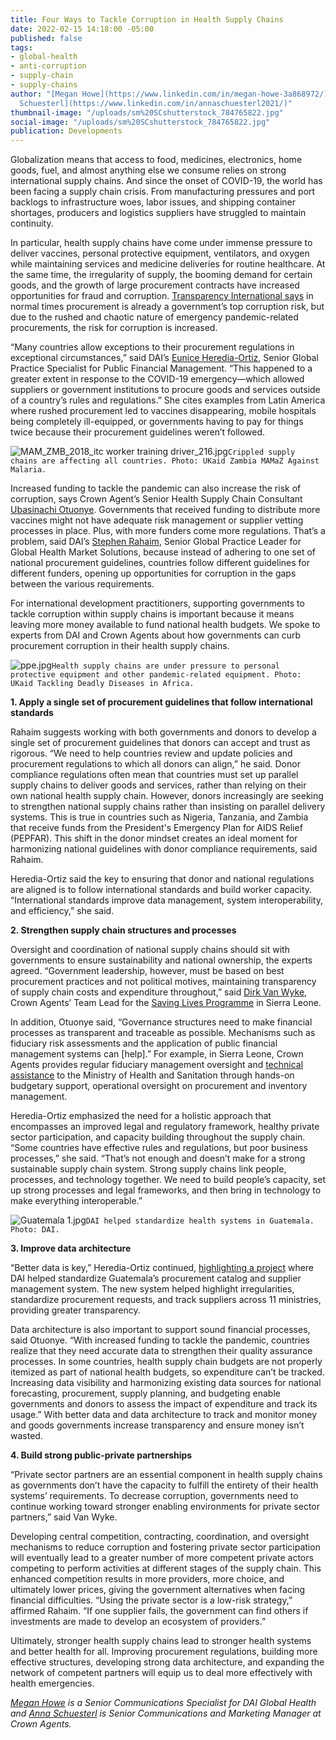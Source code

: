 ```yaml
---
title: Four Ways to Tackle Corruption in Health Supply Chains
date: 2022-02-15 14:18:00 -05:00
published: false
tags:
- global-health
- anti-corruption
- supply-chain
- supply-chains
author: "[Megan Howe](https://www.linkedin.com/in/megan-howe-3a868972/) and [Anna
  Schuesterl](https://www.linkedin.com/in/annaschuesterl2021/)"
thumbnail-image: "/uploads/sm%20SCshutterstock_784765822.jpg"
social-image: "/uploads/sm%20SCshutterstock_784765822.jpg"
publication: Developments
---
```


Globalization means that access to food, medicines, electronics, home goods, fuel, and almost anything else we consume relies on strong international supply chains. And since the onset of COVID-19, the world has been facing a supply chain crisis. From manufacturing pressures and port backlogs to infrastructure woes, labor issues, and shipping container shortages, producers and logistics suppliers have struggled to maintain continuity. 

In particular, health supply chains have come under immense pressure to deliver vaccines, personal protective equipment, ventilators, and oxygen while maintaining services and medicine deliveries for routine healthcare. At the same time, the irregularity of supply, the booming demand for certain goods, and the growth of large procurement contracts have increased opportunities for fraud and corruption. [Transparency International says](https://ti-health.org/improving-covid19-procurement-to-increase-equitable-access-medicines-medical-equipment/) in normal times procurement is already a government’s top corruption risk, but due to the rushed and chaotic nature of emergency pandemic-related procurements, the risk for corruption is increased.






“Many countries allow exceptions to their procurement regulations in exceptional circumstances,” said DAI’s [Eunice Heredia-Ortiz](https://www.dai.com/who-we-are/our-team/eunice-heredia-ortiz), Senior Global Practice Specialist for Public Financial Management. “This happened to a greater extent in response to the COVID-19 emergency—which allowed suppliers or government institutions to procure goods and services outside of a country’s rules and regulations.” She cites examples from Latin America where rushed procurement led to vaccines disappearing, mobile hospitals being completely ill-equipped, or governments having to pay for things twice because their procurement guidelines weren’t followed. 

![MAM_ZMB_2018_itc worker training driver_216.jpg](/uploads/MAM_ZMB_2018_itc%20worker%20training%20driver_216.jpg)`Crippled supply chains are affecting all countries. Photo: UKaid Zambia MAMaZ Against Malaria.`

Increased funding to tackle the pandemic can also increase the risk of corruption, says Crown Agent’s Senior Health Supply Chain Consultant [Ubasinachi Otuonye](https://www.linkedin.com/in/ubasinachi-otuonye-895344111/?originalSubdomain=uk). Governments that received funding to distribute more vaccines might not have adequate risk management or supplier vetting processes in place. Plus, with more funders come more regulations. That’s a problem, said DAI’s [Stephen Rahaim](https://www.dai.com/who-we-are/our-team/stephen-rahaim), Senior Global Practice Leader for Global Health Market Solutions, because instead of adhering to one set of national procurement guidelines, countries follow different guidelines for different funders, opening up opportunities for corruption in the gaps between the various requirements. 

For international development practitioners, supporting governments to tackle corruption within supply chains is important because it means leaving more money available to fund national health budgets. We spoke to experts from DAI and Crown Agents about how governments can curb procurement corruption in their health supply chains.

![ppe.jpg](/uploads/ppe.jpg)`Health supply chains are under pressure to personal protective equipment and other pandemic-related equipment. Photo: UKaid Tackling Deadly Diseases in Africa.`

**1. Apply a single set of procurement guidelines that follow international standards**

Rahaim suggests working with both governments and donors to develop a single set of procurement guidelines that donors can accept and trust as rigorous. “We need to help countries review and update policies and procurement regulations to which all donors can align,” he said. Donor compliance regulations often mean that countries must set up parallel supply chains to deliver goods and services, rather than relying on their own national health supply chain. However, donors increasingly are seeking to strengthen national supply chains rather than insisting on parallel delivery systems. This is true in countries such as Nigeria, Tanzania, and Zambia that receive funds from the President's Emergency Plan for AIDS Relief (PEPFAR). This shift in the donor mindset creates an ideal moment for harmonizing national guidelines with donor compliance requirements, said Rahaim. 

Heredia-Ortiz said the key to ensuring that donor and national regulations are aligned is to follow international standards and build worker capacity. “International standards improve data management, system interoperability, and efficiency,” she said.

**2. Strengthen supply chain structures and processes**

Oversight and coordination of national supply chains should sit with governments to ensure sustainability and national ownership, the experts agreed. “Government leadership, however, must be based on best procurement practices and not political motives, maintaining transparency of supply chain costs and expenditure throughout,” said [Dirk Van Wyke](https://www.linkedin.com/in/dirk-van-wyk-06113b52/?originalSubdomain=za), Crown Agents’ Team Lead for the [Saving Lives Programme](https://www.crownagents.com/project/saving-lives-in-sierra-leone-phase-ii/#:~:text=The%20Saving%20Lives%20Phase%20II,child%20health%20and%20nutrition%20services.) in Sierra Leone.

In addition, Otuonye said, “Governance structures need to make financial processes as transparent and traceable as possible. Mechanisms such as fiduciary risk assessments and the application of public financial management systems can [help].” For example, in Sierra Leone, Crown Agents provides regular fiduciary management oversight and [technical assistance](https://www.crownagents.com/project/integrated-health-project-administration-unit-ihpau/) to the Ministry of Health and Sanitation through hands-on budgetary support, operational oversight on procurement and inventory management.

Heredia-Ortiz emphasized the need for a holistic approach that encompasses an improved legal and regulatory framework, healthy private sector participation, and capacity building throughout the supply chain. “Some countries have effective rules and regulations, but poor business processes,” she said. “That’s not enough and doesn’t make for a strong sustainable supply chain system. Strong supply chains link people, processes, and technology together. We need to build people’s capacity, set up strong processes and legal frameworks, and then bring in technology to make everything interoperable.”

![Guatemala 1.jpg](/uploads/Guatemala%201.jpg)`DAI helped standardize health systems in Guatemala. Photo: DAI.`

**3. Improve data architecture** 

“Better data is key,” Heredia-Ortiz continued, [highlighting a project](https://www.dai.com/our-work/projects/guatemala-fiscal-and-procurement-reform-project-fprp) where DAI helped standardize Guatemala’s procurement catalog and supplier management system. The new system helped highlight irregularities, standardize procurement requests, and track suppliers across 11 ministries, providing greater transparency.
 
Data architecture is also important to support sound financial processes, said Otuonye. “With increased funding to tackle the pandemic, countries realize that they need accurate data to strengthen their quality assurance processes. In some countries, health supply chain budgets are not properly itemized as part of national health budgets, so expenditure can’t be tracked. Increasing data visibility and harmonizing existing data sources for national forecasting, procurement, supply planning, and budgeting enable governments and donors to assess the impact of expenditure and track its usage.” With better data and data architecture to track and monitor money and goods governments increase transparency and ensure money isn’t wasted.

**4. Build strong public-private partnerships** 

“Private sector partners are an essential component in health supply chains as governments don’t have the capacity to fulfill the entirety of their health systems’ requirements. To decrease corruption, governments need to continue working toward stronger enabling environments for private sector partners,” said Van Wyke. 

Developing central competition, contracting, coordination, and oversight mechanisms to reduce corruption and fostering private sector participation will eventually lead to a greater number of more competent private actors competing to perform activities at different stages of the supply chain. This enhanced competition results in more providers, more choice, and ultimately lower prices, giving the government alternatives when facing financial difficulties. “Using the private sector is a low-risk strategy,” affirmed Rahaim. “If one supplier fails, the government can find others if investments are made to develop an ecosystem of providers.” 

Ultimately, stronger health supply chains lead to stronger health systems and better health for all. Improving procurement regulations, building more effective structures, developing strong data architecture, and expanding the network of competent partners will equip us to deal more effectively with health emergencies.

*[Megan Howe](https://www.linkedin.com/in/megan-howe-3a868972/) is a Senior Communications Specialist for DAI Global Health and [Anna Schuesterl](https://www.linkedin.com/in/annaschuesterl2021/) is Senior Communications and Marketing Manager at Crown Agents.*